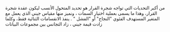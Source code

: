 من أكبر التحديات التي تواجه شجرة القرار  هو تحديد المتحول الأنسب ليكون عقدة شجرة القرار، وهذا ما يسمى بعملية اختيار السمات ، ونميز منها مقياس جيني الذي يعمل مع المتغير المستهدف الفئوي "النجاح" أو "الفشل "  .
ينفذ الانقسامات الثنائية فقط، وكلما زادت قيمة جيني  ، زاد التجانس بين مجموعات البيانات       


